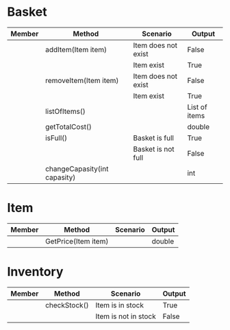 # Basket

| Member | Method                       | Scenario            | Output        |
|--------|------------------------------|---------------------|---------------|
|        | addItem(Item item)           | Item does not exist | False         |
|        |                              | Item exist          | True          |
|        | removeItem(Item item)        | Item does not exist | False         |
|        |                              | Item exist          | True          |
|        | listOfItems()                |                     | List of items |
|        | getTotalCost()               |                     | double        |
|        | isFull()                     | Basket is full      | True          |
|        |                              | Basket is not full  | False         |
|        | changeCapasity(int capasity) |                     | int           |


# Item

| Member | Method              | Scenario | Output |
|--------|---------------------|----------|--------|
|        | GetPrice(Item item) |          | double |

# Inventory

| Member | Method       | Scenario             | Output |
|--------|--------------|----------------------|--------|
|        | checkStock() | Item is in stock     | True   |
|        |              | Item is not in stock | False  |


